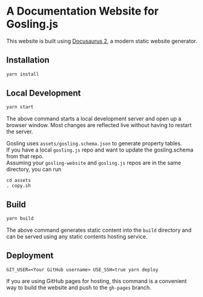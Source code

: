 # A Documentation Website for Gosling.js

This website is built using [Docusaurus 2](https://v2.docusaurus.io/), a modern static website generator.


## Installation

```sh
yarn install
```

## Local Development


```sh
yarn start
```

The above command starts a local development server and open up a browser window. Most changes are reflected live without having to restart the server.


Gosling uses `assets/gosling.schema.json` to generate property tables.  
If you have a local `gosling.js` repo and want to update the gosling.schema from that repo.  
Assuming your `gosling-website` and `gosling.js` repos are in the same directory, you can run
```
cd assets
. copy.sh
```

## Build

```sh
yarn build
```

The above command generates static content into the `build` directory and can be served using any static contents hosting service.

## Deployment

```console
GIT_USER=<Your GitHub username> USE_SSH=true yarn deploy
```

If you are using GitHub pages for hosting, this command is a convenient way to build the website and push to the `gh-pages` branch.
